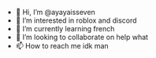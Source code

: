 - 👋 Hi, I’m @ayayaisseven 
- 👀 I’m interested in roblox and discord
- 🌱 I’m currently learning french
- 💞️ I’m looking to collaborate on help what
- 📫 How to reach me idk man

<!---
ayayaisseven/ayayaisseven is a ✨ special ✨ repository because its `README.md` (this file) appears on your GitHub profile.
You can click the Preview link to take a look at your changes.
--->
